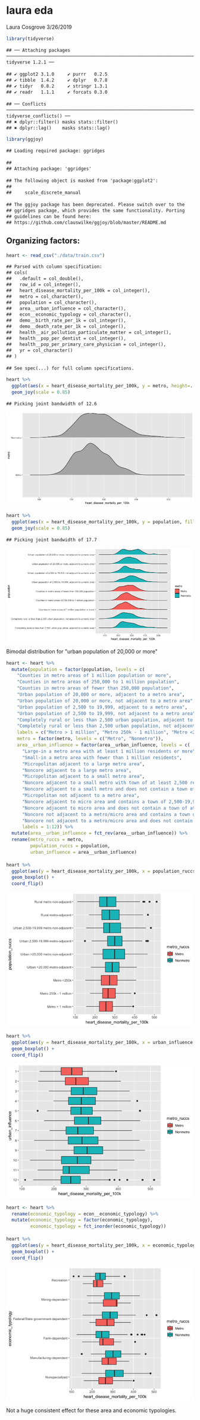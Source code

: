laura eda
================
Laura Cosgrove
3/26/2019

``` r
library(tidyverse)
```

    ## ── Attaching packages ──────────────────────────────────────────────────────────────────────────────── tidyverse 1.2.1 ──

    ## ✔ ggplot2 3.1.0     ✔ purrr   0.2.5
    ## ✔ tibble  1.4.2     ✔ dplyr   0.7.8
    ## ✔ tidyr   0.8.2     ✔ stringr 1.3.1
    ## ✔ readr   1.1.1     ✔ forcats 0.3.0

    ## ── Conflicts ─────────────────────────────────────────────────────────────────────────────────── tidyverse_conflicts() ──
    ## ✖ dplyr::filter() masks stats::filter()
    ## ✖ dplyr::lag()    masks stats::lag()

``` r
library(ggjoy)
```

    ## Loading required package: ggridges

    ## 
    ## Attaching package: 'ggridges'

    ## The following object is masked from 'package:ggplot2':
    ## 
    ##     scale_discrete_manual

    ## The ggjoy package has been deprecated. Please switch over to the
    ## ggridges package, which provides the same functionality. Porting
    ## guidelines can be found here:
    ## https://github.com/clauswilke/ggjoy/blob/master/README.md

Organizing factors:
-------------------

``` r
heart <- read_csv("./data/train.csv")
```

    ## Parsed with column specification:
    ## cols(
    ##   .default = col_double(),
    ##   row_id = col_integer(),
    ##   heart_disease_mortality_per_100k = col_integer(),
    ##   metro = col_character(),
    ##   population = col_character(),
    ##   area__urban_influence = col_character(),
    ##   econ__economic_typology = col_character(),
    ##   demo__birth_rate_per_1k = col_integer(),
    ##   demo__death_rate_per_1k = col_integer(),
    ##   health__air_pollution_particulate_matter = col_integer(),
    ##   health__pop_per_dentist = col_integer(),
    ##   health__pop_per_primary_care_physician = col_integer(),
    ##   yr = col_character()
    ## )

    ## See spec(...) for full column specifications.

``` r
heart %>% 
  ggplot(aes(x = heart_disease_mortality_per_100k, y = metro, height=..density..)) +
  geom_joy(scale = 0.85)
```

    ## Picking joint bandwidth of 12.6

![](laura_eda_files/figure-markdown_github/unnamed-chunk-3-1.png)

``` r
heart %>% 
  ggplot(aes(x = heart_disease_mortality_per_100k, y = population, fill = metro, height=..density..)) +
  geom_joy(scale = 0.85)
```

    ## Picking joint bandwidth of 17.7

![](laura_eda_files/figure-markdown_github/unnamed-chunk-3-2.png)

Bimodal distribution for "urban population of 20,000 or more"

``` r
heart <- heart %>% 
  mutate(population = factor(population, levels = c(
    "Counties in metro areas of 1 million population or more", 
    "Counties in metro areas of 250,000 to 1 million population", 
    "Counties in metro areas of fewer than 250,000 population", 
    "Urban population of 20,000 or more, adjacent to a metro area", 
    "Urban population of 20,000 or more, not adjacent to a metro area", 
    "Urban population of 2,500 to 19,999, adjacent to a metro area", 
    "Urban population of 2,500 to 19,999, not adjacent to a metro area", 
    "Completely rural or less than 2,500 urban population, adjacent to a metro area", 
    "Completely rural or less than 2,500 urban population, not adjacent to a metro area"),
    labels = c("Metro > 1 million", "Metro 250k - 1 million", "Metro <250k", "Urban >20,000 metro-adjacent", "Urban >20,000 metro non-adjacent","Urban 2,500-19,999 metro-adjacent", "Urban 2,500-19,999 metro non-adjacent", "Rural metro-adjacent", "Rural metro non-adjacent")),
    metro = factor(metro, levels = c("Metro", "Nonmetro")),
    area__urban_influence = factor(area__urban_influence, levels = c(
      "Large-in a metro area with at least 1 million residents or more", 
      "Small-in a metro area with fewer than 1 million residents",
      "Micropolitan adjacent to a large metro area",
      "Noncore adjacent to a large metro area",
      "Micropolitan adjacent to a small metro area",
      "Noncore adjacent to a small metro with town of at least 2,500 residents",
      "Noncore adjacent to a small metro and does not contain a town of at least 2,500 residents",
      "Micropolitan not adjacent to a metro area",
      "Noncore adjacent to micro area and contains a town of 2,500-19,999 residents",
      "Noncore adjacent to micro area and does not contain a town of at least 2,500 residents",
      "Noncore not adjacent to a metro/micro area and contains a town of 2,500  or more residents",
      "Noncore not adjacent to a metro/micro area and does not contain a town of at least 2,500 residents"),
      labels = 1:12)) %>% 
  mutate(area__urban_influence = fct_rev(area__urban_influence)) %>% 
  rename(metro_ruccs = metro, 
         population_ruccs = population,
         urban_influence = area__urban_influence)

heart %>% 
  ggplot(aes(y = heart_disease_mortality_per_100k, x = population_ruccs, fill = metro_ruccs)) +
  geom_boxplot() +
  coord_flip()
```

![](laura_eda_files/figure-markdown_github/unnamed-chunk-4-1.png)

``` r
heart %>% 
  ggplot(aes(y = heart_disease_mortality_per_100k, x = urban_influence, fill = metro_ruccs)) +
  geom_boxplot() +
  coord_flip()
```

![](laura_eda_files/figure-markdown_github/unnamed-chunk-4-2.png)

``` r
heart <- heart %>% 
  rename(economic_typology = econ__economic_typology) %>% 
  mutate(economic_typology = factor(economic_typology),
         economic_typology = fct_inorder(economic_typology)) 

heart %>% 
  ggplot(aes(y = heart_disease_mortality_per_100k, x = economic_typology, fill = metro_ruccs)) +
  geom_boxplot() +
  coord_flip()
```

![](laura_eda_files/figure-markdown_github/unnamed-chunk-4-3.png)

Not a huge consistent effect for these area and economic typologies.
